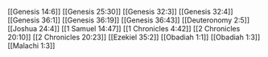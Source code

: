 [[Genesis 14:6]]
[[Genesis 25:30]]
[[Genesis 32:3]]
[[Genesis 32:4]]
[[Genesis 36:1]]
[[Genesis 36:19]]
[[Genesis 36:43]]
[[Deuteronomy 2:5]]
[[Joshua 24:4]]
[[1 Samuel 14:47]]
[[1 Chronicles 4:42]]
[[2 Chronicles 20:10]]
[[2 Chronicles 20:23]]
[[Ezekiel 35:2]]
[[Obadiah 1:1]]
[[Obadiah 1:3]]
[[Malachi 1:3]]
